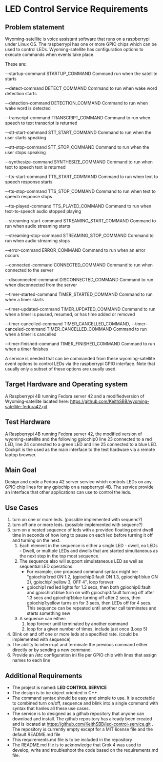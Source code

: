 # LED Control Service Requirements
## Problem statement
Wyoming-satellite is voice assistant software that runs on a raspberrypi under
 Linux OS.  The raspberrypi has one or more GPIO chips which can be used to
 control LEDs.   Wyoming-satellite has configuration options to execute
 commands when events take place.  

These are: 

--startup-command STARTUP_COMMAND
      Command run when the satellite starts

--detect-command DETECT_COMMAND
       Command to run when wake word detection starts

--detection-command DETECTION_COMMAND
       Command to run when wake word is detected

--transcript-command TRANSCRIPT_COMMAND
      Command to run when speech to text transcript is returned

--stt-start-command STT_START_COMMAND
      Command to run when the user starts speaking

--stt-stop-command STT_STOP_COMMAND
       Command to run when the user stops speaking

--synthesize-command SYNTHESIZE_COMMAND
      Command to run when text to speech text is returned

--tts-start-command TTS_START_COMMAND
      Command to run when text to speech response starts

--tts-stop-command TTS_STOP_COMMAND
      Command to run when text to speech response stops

--tts-played-command TTS_PLAYED_COMMAND
       Command to run when text-to-speech audio stopped playing

--streaming-start-command STREAMING_START_COMMAND
       Command to run when audio streaming starts

--streaming-stop-command STREAMING_STOP_COMMAND
      Command to run when audio streaming stops

--error-command ERROR_COMMAND
       Command to run when an error occurs

--connected-command CONNECTED_COMMAND
       Command to run when connected to the server

--disconnected-command DISCONNECTED_COMMAND
      Command to run when disconnected from the server

--timer-started-command TIMER_STARTED_COMMAND
      Command to run when a timer starts

--timer-updated-command TIMER_UPDATED_COMMAND
      Command to run when a timer is paused, resumed, or has time added or removed

--timer-cancelled-command TIMER_CANCELLED_COMMAND, --timer-canceled-command TIMER_CANCELLED_COMMAND
      Command to run when a timer is cancelled

--timer-finished-command TIMER_FINISHED_COMMAND
       Command to run when a timer finishes 

A service is needed that can be commanded from these wyoming-satellite event
options to control LEDs via the raspberrypi GPIO interface. Note that usually
only a subset of these options are usually used.

## Target Hardware and Operating system
A Raspberrypi 4B running  Fedora server 42 and a modifiedversion of
 Wyoming-satellite lacated here:  https://github.com/KeithSBB/wyoming-satellite-fedora42.git
## Test Hardware 
A Raspberrypi 4B running  Fedora server 42, the modified version of 
wyoming-satellite and the following gpiochip0 line 23 connected to a red LED,
 line 24 connected to a green LED and line 25 connected to a blue LED.  Cockpit
is the used as the main interface to the test hardware via a remote laptop
browser.

## Main Goal
Design and code a Fedora 42 server  service which controls LEDs on any GPIO
 chip lines for any gpiochip on a raspberrypi 4B.   The service provide an interface that
 other applications can use to control the leds.   

## Use Cases

1. turn on one or more  leds. (possible implemented with sequenc?) 
1. turn off one or more  leds. (possible implemented with sequenc?)  
1. turn on a nested sequence of  leds with a provided floating point dwell
time  in seconds  of how long to pause on each led before turning it off and 
 turning on the next.  
    1.  Each element in the sequence is either a single LED - dwell, no LEDs - Dwell,
or multiple LEDs and dwells that are started simultaneous as the next step in the
top most sequence. 
    1. The sequence also will support simulataneous LED as well as
 sequential LED operations.  
        * For example, one proposed command syntax might be:
"gpiochip1:red ON 1.2, (gpiochip0:fault ON 1.3, gpiochip1:blue ON 2),
 gpiochip1:yellow 3, OFF 4", loop forever
        - gpiochip1 red led lights for 1.2 secs, then both gpiochip0:fault
 and gpiochip1:blue turn on with gpiochip0:fault turning off after 1.3 secs
 and gpiochip1:blue turning off after 2 secs, then gpiochip1:yellow turns on
 for 3 secs, then LEDs off for 4 secs.   This sequence can be repeated until  another call terminates and starts something new
    1. A sequence can either:
        1. loop forever until terminated by another command
        1. loop for a given number of times, include just once (Loop 5)
4. Blink on and off one or more leds at a specified rate. (could be implemented with sequence)
1. The ability to interrrupt and terminate the previous command either directly
or by sending a new command.
5. Provide an /etc configuration ini file per GPIO chip with lines that assign names to each line

## Additional Requirements
* The project is named: **LED CONTROL SERVICE**
* The design is to be object oriented in C++
* The command syntax should be easy and simple to use.  It is accetable to
combined turn on/off, sequence and blink into a single command with syntax that
hanles all these use cases.
* The service is to designed as a github repository that anyone can download
 and install.  The github repository has already been created and is located
 at https://github.com/KeithSBB/led-control-service.git . The repository is
currently empty except for a MIT license file and the default README.md file
* This requirements.md file is to be included in the repository
* The README.md file is to acknowledge that Grok 4 was used to develop, write and
troubleshoot the code based on the requirements.md file.


